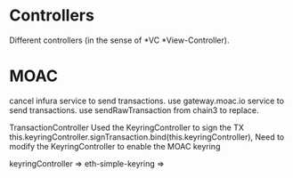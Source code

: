 # Controllers

Different controllers (in the sense of *VC *View-Controller).
# MOAC
cancel infura service to send transactions.
use gateway.moac.io service to send transactions.
use sendRawTransaction from chain3 to replace.

TransactionController
Used the KeyringController to sign the TX
this.keyringController.signTransaction.bind(this.keyringController),
Need to modify the KeyringController to enable the MOAC keyring

keyringController => eth-simple-keyring =>
